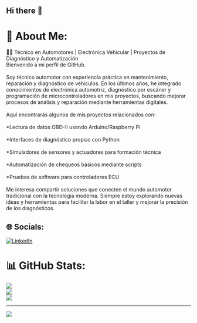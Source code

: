 ## Hi there 👋

# 💫 About Me:
👨‍🔧 Técnico en Automotores | Electrónica Vehicular | Proyectos de Diagnóstico y Automatización<br>Bienvenido a mi perfil de GitHub.<br><br>Soy técnico automotor con experiencia práctica en mantenimiento, reparación y diagnóstico de vehículos. En los últimos años, he integrado conocimientos de electrónica automotriz, diagnóstico por escáner y programación de microcontroladores en mis proyectos, buscando mejorar procesos de análisis y reparación mediante herramientas digitales.<br><br>Aquí encontrarás algunos de mis proyectos relacionados con:<br><br>*Lectura de datos OBD-II usando Arduino/Raspberry Pi<br><br>*Interfaces de diagnóstico propias con Python<br><br>*Simuladores de sensores y actuadores para formación técnica<br><br>*Automatización de chequeos básicos mediante scripts<br><br>*Pruebas de software para controladores ECU<br><br>Me interesa compartir soluciones que conecten el mundo automotor tradicional con la tecnología moderna. Siempre estoy explorando nuevas ideas y herramientas para facilitar la labor en el taller y mejorar la precisión de los diagnósticos.


## 🌐 Socials:
[![LinkedIn](https://img.shields.io/badge/LinkedIn-%230077B5.svg?logo=linkedin&logoColor=white)](https://linkedin.com/in/www.linkedin.com/in/martin-ariel-avalos-a4878b361) 
# 📊 GitHub Stats:
![](https://github-readme-stats.vercel.app/api?username=Avalos0528&theme=dark&hide_border=false&include_all_commits=false&count_private=false)<br/>
![](https://nirzak-streak-stats.vercel.app/?user=Avalos0528&theme=dark&hide_border=false)<br/>
![](https://github-readme-stats.vercel.app/api/top-langs/?username=Avalos0528&theme=dark&hide_border=false&include_all_commits=false&count_private=false&layout=compact)

---
[![](https://visitcount.itsvg.in/api?id=Avalos0528&icon=0&color=0)](https://visitcount.itsvg.in)

<!-- Proudly created with GPRM ( https://gprm.itsvg.in ) -->
